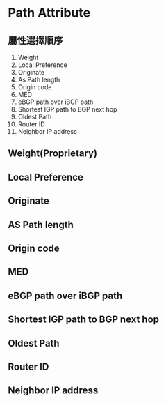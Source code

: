 # Path Attribute #

## 屬性選擇順序 ##

1. Weight 
2. Local Preference
3. Originate 
4. As Path length
5. Origin code 
6. MED
7. eBGP path over iBGP path 
8. Shortest IGP path to BGP next hop
9. Oldest Path 
10. Router ID
11. Neighbor IP address 

## Weight(Proprietary) ##


## Local Preference ##



## Originate ##



## AS Path length ##



## Origin code ##



## MED ##



## eBGP path over iBGP path ##



## Shortest IGP path to BGP next hop ##



## Oldest Path ##



## Router ID ##



## Neighbor IP address ##

